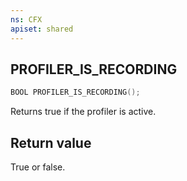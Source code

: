 ```yaml
---
ns: CFX
apiset: shared
---
```

## PROFILER_IS_RECORDING

```c
BOOL PROFILER_IS_RECORDING();
```

Returns true if the profiler is active.

## Return value
True or false.

